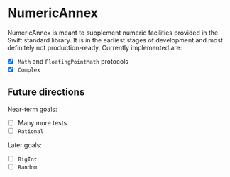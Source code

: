 # NumericAnnex

NumericAnnex is meant to supplement numeric facilities provided in the Swift
standard library. It is in the earliest stages of development and most
definitely not production-ready. Currently implemented are:

- [x] `Math` and `FloatingPointMath` protocols
- [x] `Complex`

## Future directions

Near-term goals:
- [ ] Many more tests
- [ ] `Rational`

Later goals:
- [ ] `BigInt`
- [ ] `Random`
